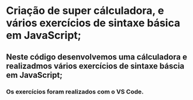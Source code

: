 # Criação de super cálculadora, e vários exercícios de sintaxe básica em JavaScript;

## Neste código desenvolvemos uma cálculadora e realizadmos vários exercícios de sintaxe báscia em JavaScript;

### Os exercícios foram realizados com o VS Code.
